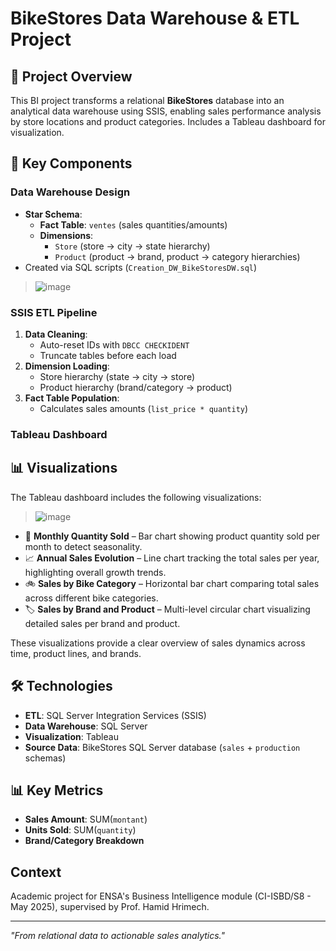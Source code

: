 # BikeStores Data Warehouse & ETL Project

## 🚴 Project Overview
This BI project transforms a relational **BikeStores** database into an analytical data warehouse using SSIS, enabling sales performance analysis by store locations and product categories. Includes a Tableau dashboard for visualization.

## 🔧 Key Components

### Data Warehouse Design

- **Star Schema**:
  - **Fact Table**: `ventes` (sales quantities/amounts)
  - **Dimensions**: 
    - `Store` (store → city → state hierarchy)
    - `Product` (product → brand, product → category hierarchies)
- Created via SQL scripts (`Creation_DW_BikeStoresDW.sql`)
>
> ![image](https://github.com/user-attachments/assets/4a53e819-2673-4b27-b2c7-6f0874a3ec67)

### SSIS ETL Pipeline
1. **Data Cleaning**:
   - Auto-reset IDs with `DBCC CHECKIDENT`
   - Truncate tables before each load
2. **Dimension Loading**:
   - Store hierarchy (state → city → store)
   - Product hierarchy (brand/category → product)
3. **Fact Table Population**:
   - Calculates sales amounts (`list_price * quantity`)

### Tableau Dashboard

## 📊 Visualizations

The Tableau dashboard includes the following visualizations:

>
>![image](https://github.com/user-attachments/assets/8226ae5b-719f-4123-a654-29d49feaa20e)
>

- 📅 **Monthly Quantity Sold** – Bar chart showing product quantity sold per month to detect seasonality.
- 📈 **Annual Sales Evolution** – Line chart tracking the total sales per year, highlighting overall growth trends.
- 🚲 **Sales by Bike Category** – Horizontal bar chart comparing total sales across different bike categories.
- 🏷️ **Sales by Brand and Product** – Multi-level circular chart visualizing detailed sales per brand and product.

These visualizations provide a clear overview of sales dynamics across time, product lines, and brands.

## 🛠️ Technologies
- **ETL**: SQL Server Integration Services (SSIS)
- **Data Warehouse**: SQL Server
- **Visualization**: Tableau
- **Source Data**: BikeStores SQL Server database (`sales` + `production` schemas)

## 📊 Key Metrics
- **Sales Amount**: SUM(`montant`)
- **Units Sold**: SUM(`quantity`)
- **Brand/Category Breakdown**

##  Context
Academic project for ENSA's Business Intelligence module (CI-ISBD/S8 - May 2025), supervised by Prof. Hamid Hrimech.

---

*"From relational data to actionable sales analytics."*
